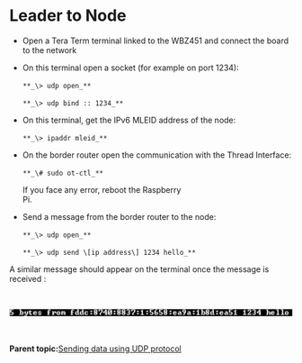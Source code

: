 # Leader to Node

-   Open a Tera Term terminal linked to the WBZ451 and connect the board to the network
-   On this terminal open a socket \(for example on port 1234\):

    `**_\> udp open_**`

    `**_\> udp bind :: 1234_**`

-   On this terminal, get the IPv6 MLEID address of the node:

    `**_\> ipaddr mleid_**`

-   On the border router open the communication with the Thread Interface:

    `**_\# sudo ot-ctl_**`

    If you face any error, reboot the Raspberry<br /> Pi.

-   Send a message from the border router to the node:

    `**_\> udp open_**`

    `**_\> udp send \[ip address\] 1234 hello_**`


A similar message should appear on the terminal once the message is received :

<br />

![](GUID-0F5E7F08-D8B7-449F-8C46-99BCF4694867-low.png)

<br />

**Parent topic:**[Sending data using UDP protocol](GUID-A8B07863-770A-4740-9836-61D6A95EC4FB.md)

